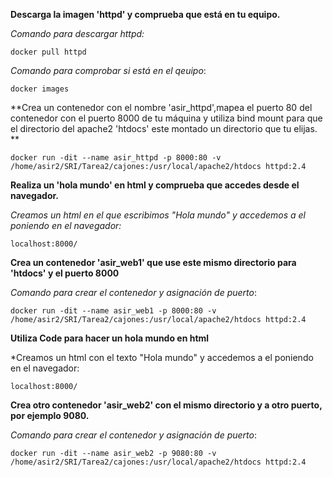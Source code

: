 **Descarga la imagen 'httpd' y comprueba que está en tu equipo.**

*Comando para descargar httpd:*

    docker pull httpd

*Comando para comprobar si está en el qeuipo*:

    docker images

**Crea un contenedor con el nombre 'asir_httpd',mapea el puerto 80 del contenedor con el puerto 8000 de tu máquina y utiliza bind mount para que el directorio del apache2 'htdocs' este montado un directorio que tu elijas. **

    docker run -dit --name asir_httpd -p 8000:80 -v /home/asir2/SRI/Tarea2/cajones:/usr/local/apache2/htdocs httpd:2.4

**Realiza un 'hola mundo' en html y comprueba que accedes desde el navegador.**

*Creamos un html en el que escribimos "Hola mundo" y accedemos a el poniendo en el navegador:*

    localhost:8000/

**Crea un contenedor 'asir_web1' que use este mismo directorio para 'htdocs' y el puerto 8000**

*Comando para crear el contenedor y asignación de puerto*:

    docker run -dit --name asir_web1 -p 8000:80 -v /home/asir2/SRI/Tarea2/cajones:/usr/local/apache2/htdocs httpd:2.4

**Utiliza Code para hacer un hola mundo en html**

*Creamos un html con el texto "Hola mundo" y accedemos a el poniendo en el navegador:

    localhost:8000/

**Crea otro contenedor 'asir_web2' con el mismo directorio y a otro puerto, por ejemplo 9080.**

*Comando para crear el contenedor y asignación de puerto*:

    docker run -dit --name asir_web2 -p 9080:80 -v /home/asir2/SRI/Tarea2/cajones:/usr/local/apache2/htdocs httpd:2.4

    


